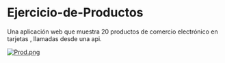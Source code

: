 # Ejercicio-de-Productos
Una aplicación web que muestra 20 productos de comercio electrónico en tarjetas , llamadas desde una api.

[![Prod.png](https://i.postimg.cc/bwk0gtvQ/Prod.png)](https://postimg.cc/QFNWxV1t)

